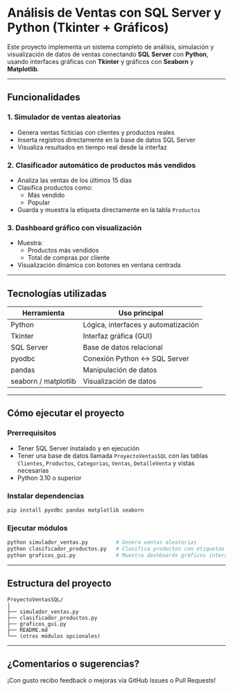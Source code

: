 #  Análisis de Ventas con SQL Server y Python (Tkinter + Gráficos)

Este proyecto implementa un sistema completo de análisis, simulación y visualización de datos de ventas conectando **SQL Server** con **Python**, usando interfaces gráficas con **Tkinter** y gráficos con **Seaborn** y **Matplotlib**.

---

##  Funcionalidades

###  1. Simulador de ventas aleatorias
- Genera ventas ficticias con clientes y productos reales
- Inserta registros directamente en la base de datos SQL Server
- Visualiza resultados en tiempo real desde la interfaz

###  2. Clasificador automático de productos más vendidos
- Analiza las ventas de los últimos 15 días
- Clasifica productos como:
  -  Más vendido
  -  Popular
- Guarda y muestra la etiqueta directamente en la tabla `Productos`

###  3. Dashboard gráfico con visualización
- Muestra:
  -  Productos más vendidos
  -  Total de compras por cliente
- Visualización dinámica con botones en ventana centrada

---

##  Tecnologías utilizadas

| Herramienta      | Uso principal                      |
|------------------|------------------------------------|
| Python           | Lógica, interfaces y automatización |
| Tkinter          | Interfaz gráfica (GUI)             |
| SQL Server       | Base de datos relacional           |
| pyodbc           | Conexión Python ↔ SQL Server       |
| pandas           | Manipulación de datos              |
| seaborn / matplotlib | Visualización de datos          |

---

##  Cómo ejecutar el proyecto

### Prerrequisitos
- Tener SQL Server instalado y en ejecución
- Tener una base de datos llamada `ProyectoVentasSQL` con las tablas `Clientes`, `Productos`, `Categorias`, `Ventas`, `DetalleVenta` y vistas necesarias
- Python 3.10 o superior

### Instalar dependencias

```bash
pip install pyodbc pandas matplotlib seaborn
```

### Ejecutar módulos

```bash
python simulador_ventas.py         # Genera ventas aleatorias
python clasificador_productos.py   # Clasifica productos con etiquetas
python graficos_gui.py             # Muestra dashboards gráficos interactivos
```

---

##  Estructura del proyecto

```
ProyectoVentasSQL/
│
├── simulador_ventas.py
├── clasificador_productos.py
├── graficos_gui.py
├── README.md
└── (otros módulos opcionales)
```





---

## ¿Comentarios o sugerencias?

¡Con gusto recibo feedback o mejoras vía GitHub Issues o Pull Requests!
